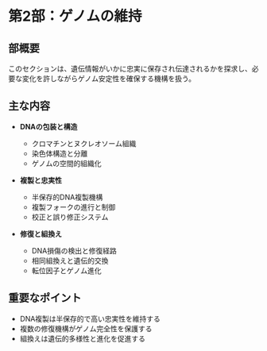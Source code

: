 # 第2部：ゲノムの維持

## 部概要
このセクションは、遺伝情報がいかに忠実に保存され伝達されるかを探求し、必要な変化を許しながらゲノム安定性を確保する機構を扱う。

## 主な内容
- **DNAの包装と構造**
  - クロマチンとヌクレオソーム組織
  - 染色体構造と分離
  - ゲノムの空間的組織化

- **複製と忠実性**
  - 半保存的DNA複製機構
  - 複製フォークの進行と制御
  - 校正と誤り修正システム

- **修復と組換え**
  - DNA損傷の検出と修復経路
  - 相同組換えと遺伝的交換
  - 転位因子とゲノム進化

## 重要なポイント
- DNA複製は半保存的で高い忠実性を維持する
- 複数の修復機構がゲノム完全性を保護する
- 組換えは遺伝的多様性と進化を促進する